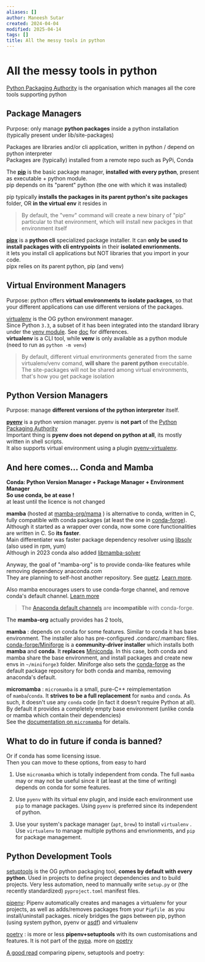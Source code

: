 ```yaml
---
aliases: []
author: Maneesh Sutar
created: 2024-04-04
modified: 2025-04-14
tags: []
title: All the messy tools in python
---
```


# All the messy tools in python

[Python Packaging Authority](https://github.com/pypa) is the organisation which manages all the core tools supporting python

## Package Managers

Purpose: only manage **python packages** inside a python installation (typically present under lib/site-packages)

Packages are libraries and/or cli application, written in python / depend on python interpreter  
Packages are (typically) installed from a remote repo such as PyPi, Conda

The **[pip](https://github.com/pypa/pip)** is the basic package manager, **installed with every python**, present as executable + python module.  
pip depends on its "parent" python (the one with which it was installed)

pip typically **installs the packages in its parent python's site packages** folder, OR **in the virtual env** it resides in

 > 
 > By default, the "venv" command will create a new binary of "pip" particular to that environment, which will install new packges in that environment itself

**[pipx](https://github.com/pypa/pipx)** is a **python cli** specialized package installer. It can **only be used to install packages with cli entrypoints** in their **isolated envrionments.**  
it lets you install cli applications but NOT libraries that you import in your code.  
pipx relies on its parent python, pip (and venv)

## Virtual Environment Managers

Purpose: python offers **virtual environments to** **isolate packages**, so that your different applications can use different versions of the packages.

[virtualenv](https://github.com/pypa/virtualenv) is the OG python environment manager.  
Since Python `3.3`, a subset of it has been integrated into the standard library under the [venv module](https://docs.python.org/3/library/venv.html). See [doc](https://virtualenv.pypa.io/en/latest/) for differences.  
**virtualenv** is a CLI tool, while **venv** is only available as a python module (need to run as `python -m venv`)

 > 
 > By default,  different virtual envrironments generated from the same virtualenv/venv comand, **will share** the **parent python** executable. The site-packages will not be shared among virtual environments, that's how you get package isolation

## Python Version Managers

Purpose: manage **different versions of the python interpreter** itself.

**[pyenv](https://github.com/pyenv/pyenv)** is a python version manager. pyenv is **not part** of the [Python Packaging Authority](https://github.com/pypa)  
Important thing is **pyenv does not depend on python at all**, its mostly written in shell scripts.  
It also supports virtual environment using a plugin [pyenv-virtualenv](https://github.com/pyenv/pyenv-virtualenv).

## And here comes... Conda and Mamba

**Conda: Python Version Manager + Package Manager  + Environment Manager**  
**So use conda, be at ease !**  
at least until the licence is not changed

**mamba** (hosted at [mamba-org/mama](https://github.com/mamba-org/mamba) ) is alternative to conda, written in C, fully compatible with conda packages (at least the one in [conda-forge](https://github.com/conda-forge)).  
Although it started as a wrapper over conda, now some core functionalities are written in C. So **its faster**.  
Main differentiater was faster package dependency resolver using [libsolv](https://github.com/openSUSE/libsolv) (also used in rpm, yum)  
Although in 2023 conda also added [libmamba-solver](https://github.com/conda/conda-libmamba-solver?tab=readme-ov-file)

Anyway, the goal of "mamba-org" is to provide conda-like features while  removing dependency anaconda.com  
They are planning to self-host another repository. See [quetz](https://github.com/mamba-org/quetz). [Learn more](https://medium.com/@QuantStack/open-software-packaging-for-science-61cecee7fc23).

Also mamba encourages users to use conda-forge channel, and remove conda's default channel. [Learn more](https://mamba.readthedocs.io/en/latest/user_guide/troubleshooting.html#using-the-defaults-channels)

 > 
 > The [Anaconda default channels](https://docs.anaconda.com/free/anaconda/reference/default-repositories/) are **incompatible** with conda-forge.

The **mamba-org** actually provides has 2 tools,

**mamba** : depends on conda for some features. Similar to conda it has base environment. The installer also has pre-configured .condarc/.mambarc files.  
[conda-forge/Miniforge](https://github.com/conda-forge/miniforge/tree/main) is a **community-driver installer** which installs both **mamba** and **conda**. It **replaces** [Miniconda](https://docs.anaconda.com/free/miniconda/). In this case, both conda and mamba share the base environment, and install packages and create new envs in `~/miniforge3`  folder. Miniforge also sets the [conda-forge](https://github.com/conda-forge)  as the default package repository for both conda and mamba, removing anaconda's default.

**micromamba** :  `micromamba` is a small, pure-C++ reimplementation of `mamba`/`conda`. It **strives to be a full replacement** for `mamba` and `conda`. As such, it doesn't use any `conda` code (in fact it doesn't require Python at all).  
By default it provides a completely empty base environment (unlike conda or mamba which contain their dependencies)  
See the [documentation on `micromamba`](https://mamba.readthedocs.io/en/latest/user_guide/micromamba.html) for details.

## What to do in future if conda is banned?

Or if conda has some licensing issue.  
Then you can move to these options, from easy to hard

1. Use `micromamba` which is totally independent from conda. The full `mamba` may or may not be useful since it (at least at the time of writing) depends on conda for some features.

1. Use `pyenv` with its virtual env plugin, and inside each enviironment use `pip` to manage packages. Using `pyenv` is preferred since its independent of python.

1. Use your system's package manager (`apt`, `brew`) to install `virtualenv` . Use  `virtualenv` to manage multiple pythons and envrionments, and `pip` for package management.

## Python Development Tools

[setuptools](https://setuptools.pypa.io/en/latest/userguide/) is the OG python packaging tool, **comes by default with every python**. Used in projects to define project dependencies and to build projects. Very less automation, need to mannually write `setup.py` or (the recently standardized) `pyproject.toml` manifest files.

[pipenv](https://github.com/pypa/pipenv): Pipenv automatically creates and manages a virtualenv for your projects, as well as adds/removes packages from your `Pipfile`  as you install/uninstall packages. nicely bridges the gaps between pip, python (using system python, pyenv or [asdf](https://github.com/asdf-vm/asdf)) and virtualenv

[poetry](https://python-poetry.org/docs/) : is more or less **pipenv+setuptools** with its own customisations and features. It is not part of the [pypa](https://github.com/pypa).  more on [poetry](poetry.md)

[A good read](https://dev.to/farcellier/i-migrate-to-poetry-in-2023-am-i-right--115) comparing pipenv, setuptools and poetry:
